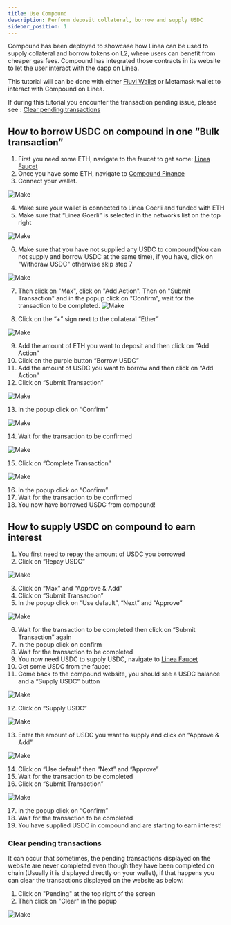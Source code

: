 ```yaml
---
title: Use Compound
description: Perform deposit collateral, borrow and supply USDC
sidebar_position: 1
---
```


Compound has been deployed to showcase how Linea can be used to supply collateral and borrow tokens on L2, where users can benefit from cheaper gas fees. Compound has integrated those contracts in its website to let the user interact with the dapp on Linea.

This tutorial will can be done with either [Fluvi Wallet](https://chrome.google.com/webstore/detail/fluvi-wallet/mmmjbcfofconkannjonfmjjajpllddbg) or Metamask wallet to interact with Compound on Linea.

If during this tutorial you encounter the transaction pending issue, please see : [Clear pending transactions](#clear-pending-transactions)

## How to borrow USDC on compound in one “Bulk transaction”

1. First you need some ETH, navigate to the faucet to get some: [Linea Faucet](https://faucet.goerli.linea.build/)
2. Once you have some ETH, navigate to [Compound Finance](https://app.compound.finance/?market=usdc-lineagoerli&testnet=)
3. Connect your wallet.

![Make](/img/quests/compound/compound-1.png)

4. Make sure your wallet is connected to Linea Goerli and funded with ETH
5. Make sure that “Linea Goerli” is selected in the networks list on the top right

![Make](/img/quests/compound/compound-2.png)

6. Make sure that you have not supplied any USDC to compound(You can not supply and borrow USDC at the same time), if you have, click on "Withdraw USDC" otherwise skip step 7

![Make](/img/quests/compound/compound-14.png)

7. Then click on "Max", click on "Add Action". Then on "Submit Transaction" and in the popup click on "Confirm", wait for the transaction to be completed. ![Make](/img/quests/compound/compound-15.png)

8. Click on the “+” sign next to the collateral “Ether”

![Make](/img/quests/compound/compound-3.png)

9. Add the amount of ETH you want to deposit and then click on “Add Action”
10. Click on the purple button “Borrow USDC”
11. Add the amount of USDC you want to borrow and then click on “Add Action”
12. Click on “Submit Transaction”

![Make](/img/quests/compound/compound-4.png)

13. In the popup click on “Confirm”

![Make](/img/quests/compound/compound-5.png)

14. Wait for the transaction to be confirmed

![Make](/img/quests/compound/compound-6.png)

15. Click on “Complete Transaction”

![Make](/img/quests/compound/compound-7.png)

16. In the popup click on “Confirm”
17. Wait for the transaction to be confirmed
18. You now have borrowed USDC from compound!

## How to supply USDC on compound to earn interest

1. You first need to repay the amount of USDC you borrowed
2. Click on “Repay USDC”

![Make](/img/quests/compound/compound-8.png)

3. Click on “Max” and “Approve & Add”
4. Click on “Submit Transaction”
5. In the popup click on “Use default”, “Next” and “Approve”

![Make](/img/quests/compound/compound-9.png)

6. Wait for the transaction to be completed then click on “Submit Transaction” again
7. In the popup click on confirm
8. Wait for the transaction to be completed
9. You now need USDC to supply USDC, navigate to [Linea Faucet](https://faucet.goerli.linea.build/)
10. Get some USDC from the faucet
11. Come back to the compound website, you should see a USDC balance and a “Supply USDC” button

![Make](/img/quests/compound/compound-10.png)

12. Click on “Supply USDC”

![Make](/img/quests/compound/compound-11.png)

13. Enter the amount of USDC you want to supply and click on “Approve & Add”

![Make](/img/quests/compound/compound-12.png)

14. Click on “Use default” then “Next” and “Approve”
15. Wait for the transaction to be completed
16. Click on “Submit Transaction”

![Make](/img/quests/compound/compound-13.png)

17. In the popup click on “Confirm”
18. Wait for the transaction to be completed
19. You have supplied USDC in compound and are starting to earn interest!

### Clear pending transactions

It can occur that sometimes, the pending transactions displayed on the website are never completed even though they have been completed on chain (Usually it is displayed directly on your wallet), if that happens you can clear the transactions displayed on the website as below:

1. Click on "Pending" at the top right of the screen
2. Then click on "Clear" in the popup

![Make](/img/quests/compound/compound-16.png)

